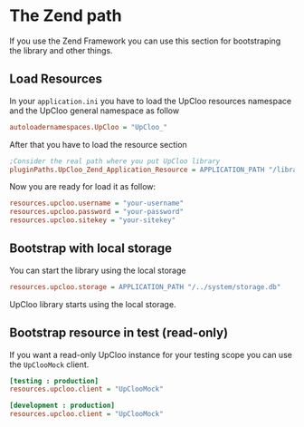 # The Zend path

If you use the Zend Framework you can use this section
for bootstraping the library and other things.

## Load Resources

In your ```application.ini``` you have to load the UpCloo
resources namespace and the UpCloo general namespace as follow

```ini
autoloadernamespaces.UpCloo = "UpCloo_"
```

After that you have to load the resource section

```ini
;Consider the real path where you put UpCloo library
pluginPaths.UpCloo_Zend_Application_Resource = APPLICATION_PATH "/library/UpCloo/Zend/Application/Resource"
```

Now you are ready for load it as follow:

```ini
resources.upcloo.username = "your-username"
resources.upcloo.password = "your-password"
resources.upcloo.sitekey = "your-sitekey"
```

## Bootstrap with local storage

You can start the library using the local storage

```ini
resources.upcloo.storage = APPLICATION_PATH "/../system/storage.db"
```

UpCloo library starts using the local storage.

## Bootstrap resource in test (read-only)

If you want a read-only UpCloo instance for your testing scope you can use the
```UpClooMock``` client.

```ini
[testing : production]
resources.upcloo.client = "UpClooMock"

[development : production]
resources.upcloo.client = "UpClooMock"
```